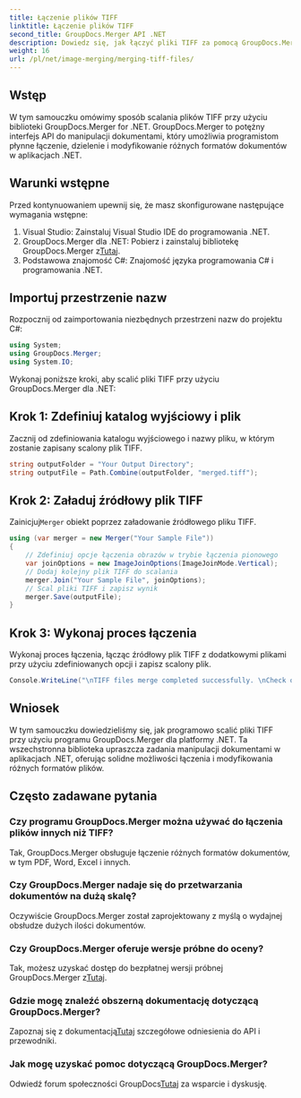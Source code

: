 ```yaml
---
title: Łączenie plików TIFF
linktitle: Łączenie plików TIFF
second_title: GroupDocs.Merger API .NET
description: Dowiedz się, jak łączyć pliki TIFF za pomocą GroupDocs.Merger dla .NET. Bezproblemowo łącz, dziel i modyfikuj dokumenty w aplikacjach .NET.
weight: 16
url: /pl/net/image-merging/merging-tiff-files/
---
```

## Wstęp
W tym samouczku omówimy sposób scalania plików TIFF przy użyciu biblioteki GroupDocs.Merger for .NET. GroupDocs.Merger to potężny interfejs API do manipulacji dokumentami, który umożliwia programistom płynne łączenie, dzielenie i modyfikowanie różnych formatów dokumentów w aplikacjach .NET.
## Warunki wstępne
Przed kontynuowaniem upewnij się, że masz skonfigurowane następujące wymagania wstępne:
1. Visual Studio: Zainstaluj Visual Studio IDE do programowania .NET.
2. GroupDocs.Merger dla .NET: Pobierz i zainstaluj bibliotekę GroupDocs.Merger z[Tutaj](https://releases.groupdocs.com/merger/net/).
3. Podstawowa znajomość C#: Znajomość języka programowania C# i programowania .NET.

## Importuj przestrzenie nazw
Rozpocznij od zaimportowania niezbędnych przestrzeni nazw do projektu C#:
```csharp
using System; 
using GroupDocs.Merger;
using System.IO;
```

Wykonaj poniższe kroki, aby scalić pliki TIFF przy użyciu GroupDocs.Merger dla .NET:
## Krok 1: Zdefiniuj katalog wyjściowy i plik
Zacznij od zdefiniowania katalogu wyjściowego i nazwy pliku, w którym zostanie zapisany scalony plik TIFF.
```csharp
string outputFolder = "Your Output Directory";
string outputFile = Path.Combine(outputFolder, "merged.tiff");
```
## Krok 2: Załaduj źródłowy plik TIFF
 Zainicjuj`Merger` obiekt poprzez załadowanie źródłowego pliku TIFF.
```csharp
using (var merger = new Merger("Your Sample File"))
{
    // Zdefiniuj opcje łączenia obrazów w trybie łączenia pionowego
    var joinOptions = new ImageJoinOptions(ImageJoinMode.Vertical);
    // Dodaj kolejny plik TIFF do scalania
    merger.Join("Your Sample File", joinOptions);
    // Scal pliki TIFF i zapisz wynik
    merger.Save(outputFile);
}
```
## Krok 3: Wykonaj proces łączenia
Wykonaj proces łączenia, łącząc źródłowy plik TIFF z dodatkowymi plikami przy użyciu zdefiniowanych opcji i zapisz scalony plik.
```csharp
Console.WriteLine("\nTIFF files merge completed successfully. \nCheck output in {0}", outputFolder);
```

## Wniosek
W tym samouczku dowiedzieliśmy się, jak programowo scalić pliki TIFF przy użyciu programu GroupDocs.Merger dla platformy .NET. Ta wszechstronna biblioteka upraszcza zadania manipulacji dokumentami w aplikacjach .NET, oferując solidne możliwości łączenia i modyfikowania różnych formatów plików.

## Często zadawane pytania
### Czy programu GroupDocs.Merger można używać do łączenia plików innych niż TIFF?
Tak, GroupDocs.Merger obsługuje łączenie różnych formatów dokumentów, w tym PDF, Word, Excel i innych.
### Czy GroupDocs.Merger nadaje się do przetwarzania dokumentów na dużą skalę?
Oczywiście GroupDocs.Merger został zaprojektowany z myślą o wydajnej obsłudze dużych ilości dokumentów.
### Czy GroupDocs.Merger oferuje wersje próbne do oceny?
 Tak, możesz uzyskać dostęp do bezpłatnej wersji próbnej GroupDocs.Merger z[Tutaj](https://releases.groupdocs.com/).
### Gdzie mogę znaleźć obszerną dokumentację dotyczącą GroupDocs.Merger?
 Zapoznaj się z dokumentacją[Tutaj](https://tutorials.groupdocs.com/merger/net/) szczegółowe odniesienia do API i przewodniki.
### Jak mogę uzyskać pomoc dotyczącą GroupDocs.Merger?
 Odwiedź forum społeczności GroupDocs[Tutaj](https://forum.groupdocs.com/c/merger/32) za wsparcie i dyskusję.